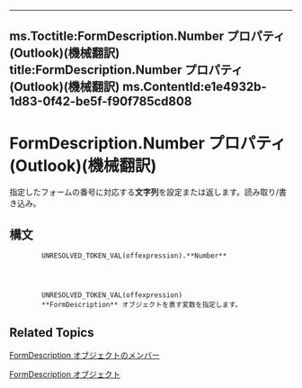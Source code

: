 

---
ms.Toctitle:FormDescription.Number プロパティ (Outlook)(機械翻訳)
title:FormDescription.Number プロパティ (Outlook)(機械翻訳)
ms.ContentId:e1e4932b-1d83-0f42-be5f-f90f785cd808
---
# FormDescription.Number プロパティ (Outlook)(機械翻訳)




指定したフォームの番号に対応する**文字列**を設定または返します。読み取り/書き込み。

## 構文

            UNRESOLVED_TOKEN_VAL(offexpression).**Number**




            UNRESOLVED_TOKEN_VAL(offexpression)
            **FormDescription** オブジェクトを表す変数を指定します。



## Related Topics

[FormDescription オブジェクトのメンバー](664724e9-e74b-32ad-93e4-8d4cb27b3082.md)

[FormDescription オブジェクト](c88f92c4-4cac-84b3-6118-1150d42d7cff.md)




